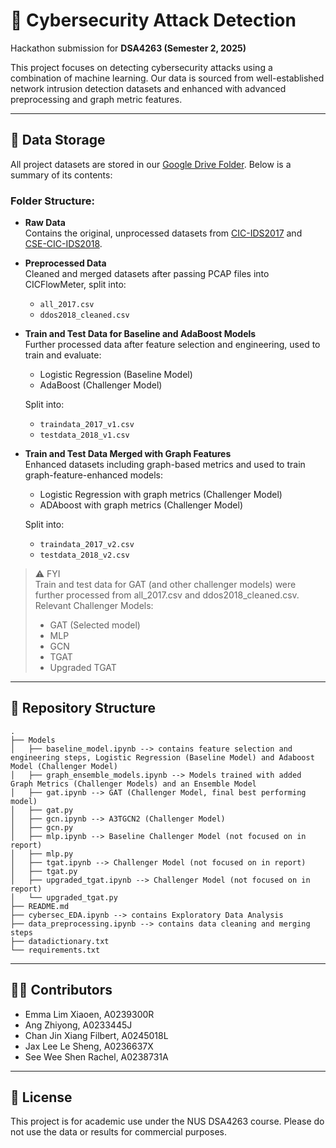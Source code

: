 # 🔐 Cybersecurity Attack Detection

Hackathon submission for **DSA4263 (Semester 2, 2025)**

This project focuses on detecting cybersecurity attacks using a combination of machine learning. Our data is sourced from well-established network intrusion detection datasets and enhanced with advanced preprocessing and graph metric features.

---

## 📁 Data Storage

All project datasets are stored in our [Google Drive Folder](https://drive.google.com/drive/folders/1IheCLjHlpWdNMZjccHZ7TaC7ZsoRBEwg?usp=sharing). Below is a summary of its contents:

### Folder Structure:

- **Raw Data**  
  Contains the original, unprocessed datasets from [CIC-IDS2017](https://www.unb.ca/cic/datasets/ids-2017.html) and [CSE-CIC-IDS2018](https://www.unb.ca/cic/datasets/ids-2018.html).

- **Preprocessed Data**  
  Cleaned and merged datasets after passing PCAP files into CICFlowMeter, split into:
  - `all_2017.csv`
  - `ddos2018_cleaned.csv`

- **Train and Test Data for Baseline and AdaBoost Models**  
  Further processed data after feature selection and engineering, used to train and evaluate:
  - Logistic Regression (Baseline Model)
  - AdaBoost (Challenger Model)
  
  Split into: 
  - `traindata_2017_v1.csv`
  - `testdata_2018_v1.csv`


- **Train and Test Data Merged with Graph Features**  
  Enhanced datasets including graph-based metrics and used to train graph-feature-enhanced models: 
  - Logistic Regression with graph metrics (Challenger Model)
  - ADAboost with graph metrics (Challenger Model)
  
  Split into: 
  - `traindata_2017_v2.csv`
  - `testdata_2018_v2.csv`


> ⚠️ FYI  
> Train and test data for GAT (and other challenger models) were further processed from all_2017.csv and ddos2018_cleaned.csv. 
> Relevant Challenger Models: 
> - GAT (Selected model)  
> - MLP  
> - GCN  
> - TGAT  
> - Upgraded TGAT

---
## 📁 Repository Structure 

```
.
├── Models
│   ├── baseline_model.ipynb --> contains feature selection and engineering steps, Logistic Regression (Baseline Model) and Adaboost Model (Challenger Model)
│   ├── graph_ensemble_models.ipynb --> Models trained with added Graph Metrics (Challenger Models) and an Ensemble Model 
│   ├── gat.ipynb --> GAT (Challenger Model, final best performing model) 
│   ├── gat.py
│   ├── gcn.ipynb --> A3TGCN2 (Challenger Model)
│   ├── gcn.py
│   ├── mlp.ipynb --> Baseline Challenger Model (not focused on in report)
│   ├── mlp.py
│   ├── tgat.ipynb --> Challenger Model (not focused on in report)
│   ├── tgat.py
│   ├── upgraded_tgat.ipynb --> Challenger Model (not focused on in report)
│   └── upgraded_tgat.py
├── README.md
├── cybersec_EDA.ipynb --> contains Exploratory Data Analysis
├── data_preprocessing.ipynb --> contains data cleaning and merging steps
├── datadictionary.txt
└── requirements.txt

```

---

## 👩‍💻 Contributors

- Emma Lim Xiaoen, A0239300R
- Ang Zhiyong, A0233445J
- Chan Jin Xiang Filbert, A0245018L
- Jax Lee Le Sheng, A0236637X
- See Wee Shen Rachel, A0238731A

---

## 📌 License
This project is for academic use under the NUS DSA4263 course. Please do not use the data or results for commercial purposes.

